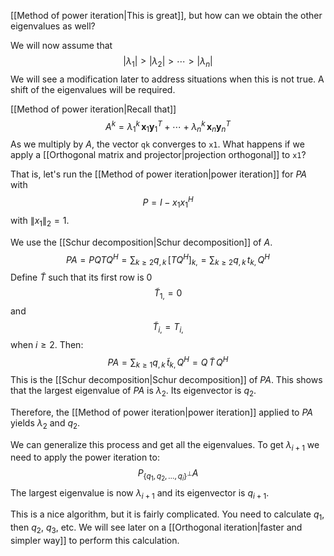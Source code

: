 [[Method of power iteration|This is great]], but how can we obtain the other eigenvalues as well?

We will now assume that
$$
|\lambda_1| > |\lambda_2| > \cdots > |\lambda_n|
$$
We will see a modification later to address situations when this is not true. A shift of the eigenvalues will be required.

[[Method of power iteration|Recall that]]
$$
A^k = \lambda_1^k \, \boldsymbol x_1 \boldsymbol y_1^T + \cdots + \lambda_n^k \, \boldsymbol x_n \boldsymbol y_n^T
$$
As we multiply by $A$, the vector `qk` converges to `x1`. What happens if we apply a [[Orthogonal matrix and projector|projection orthogonal]] to `x1`?

That is, let's run the [[Method of power iteration|power iteration]] for $PA$ with 
$$
P = I - x_1 x_1^H
$$
with $\|x_1\|_2 = 1$.

We use the [[Schur decomposition|Schur decomposition]] of $A$.
$$
PA = P Q T Q^H = \sum_{k \ge 2} q_{,k} \, [TQ^H]_{k,}
= \sum_{k \ge 2} q_{,k} \, t_{k,} \, Q^H
$$
Define $\tilde{T}$ such that its first row is 0
$$
\tilde{T}_{1,} = 0
$$
and 
$$
\tilde{T}_{i,} = T_{i,}
$$
when $i \ge 2$. Then:
$$
PA = \sum_{k \ge 1} q_{,k} \, \tilde{t}_{k,} \, Q^H = Q \, \tilde{T} \, Q^H
$$
This is the [[Schur decomposition|Schur decomposition]] of $PA$. This shows that the largest eigenvalue of $PA$ is $\lambda_2$. Its eigenvector is $q_2$.

Therefore, the [[Method of power iteration|power iteration]] applied to $PA$ yields $\lambda_2$ and $q_2$.

We can generalize this process and get all the eigenvalues. To get $\lambda_{i+1}$ we need to apply the power iteration to:
$$
P_{ \{q_1,q_2,\dots, q_i\}^\perp } A
$$
The largest eigenvalue is now $\lambda_{i+1}$ and its eigenvector is $q_{i+1}$.

This is a nice algorithm, but it is fairly complicated. You need to calculate $q_1$, then $q_2$, $q_3$, etc. We will see later on a [[Orthogonal iteration|faster and simpler way]] to perform this calculation.